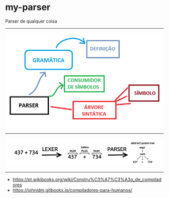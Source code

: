 # my-parser
Parser de qualquer coisa

<hr />

![](ideia.png)

<hr />

![](lexer-parser-sample.png)

<hr />

* https://pt.wikibooks.org/wiki/Constru%C3%A7%C3%A3o_de_compiladores
* https://johnidm.gitbooks.io/compiladores-para-humanos/
